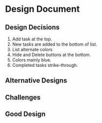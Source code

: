 # Design Document
## Design Decisions
1. Add task at the top.
2. New tasks are added to the bottom of list.
3. List alternate colors
4. Hide and Delete buttons at the bottom.
5. Colors mainly blue.
6. Completed tasks strike-through.

## Alternative Designs

## Challenges

## Good Design